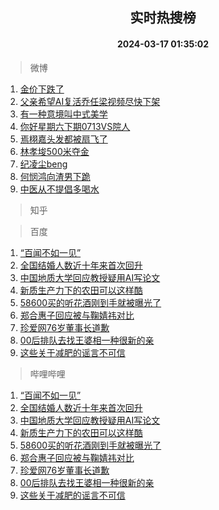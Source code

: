 <div align="center"><h2>实时热搜榜</h2><h4>2024-03-17 01:35:02</h4></div>

> 微博  

1. [金价下跌了](https://s.weibo.com/weibo?q=%23%E9%87%91%E4%BB%B7%E4%B8%8B%E8%B7%8C%E4%BA%86%23&t=31&band_rank=1&Refer=top)<br />
2. [父亲希望AI复活乔任梁视频尽快下架](https://s.weibo.com/weibo?q=%23%E7%88%B6%E4%BA%B2%E5%B8%8C%E6%9C%9BAI%E5%A4%8D%E6%B4%BB%E4%B9%94%E4%BB%BB%E6%A2%81%E8%A7%86%E9%A2%91%E5%B0%BD%E5%BF%AB%E4%B8%8B%E6%9E%B6%23&t=31&band_rank=2&Refer=top)<br />
3. [有一种意境叫中式美学](https://s.weibo.com/weibo?q=%23%E6%9C%89%E4%B8%80%E7%A7%8D%E6%84%8F%E5%A2%83%E5%8F%AB%E4%B8%AD%E5%BC%8F%E7%BE%8E%E5%AD%A6%23&t=31&band_rank=3&Refer=top)<br />
4. [你好星期六下期0713VS院人](https://s.weibo.com/weibo?q=%23%E4%BD%A0%E5%A5%BD%E6%98%9F%E6%9C%9F%E5%85%AD%E4%B8%8B%E6%9C%9F0713VS%E9%99%A2%E4%BA%BA%23&t=31&band_rank=4&Refer=top)<br />
5. [焉栩嘉头发都被扇飞了](https://s.weibo.com/weibo?q=%23%E7%84%89%E6%A0%A9%E5%98%89%E5%A4%B4%E5%8F%91%E9%83%BD%E8%A2%AB%E6%89%87%E9%A3%9E%E4%BA%86%23&t=31&band_rank=5&Refer=top)<br />
6. [林孝埈500米夺金](https://s.weibo.com/weibo?q=%23%E6%9E%97%E5%AD%9D%E5%9F%88500%E7%B1%B3%E5%A4%BA%E9%87%91%23&t=31&band_rank=6&Refer=top)<br />
7. [纪凌尘beng](https://s.weibo.com/weibo?q=%23%E7%BA%AA%E5%87%8C%E5%B0%98beng%23&t=31&band_rank=7&Refer=top)<br />
8. [何悯鸿向渣男下跪](https://s.weibo.com/weibo?q=%23%E4%BD%95%E6%82%AF%E9%B8%BF%E5%90%91%E6%B8%A3%E7%94%B7%E4%B8%8B%E8%B7%AA%23&t=31&band_rank=8&Refer=top)<br />
9. [中医从不提倡多喝水](https://s.weibo.com/weibo?q=%23%E4%B8%AD%E5%8C%BB%E4%BB%8E%E4%B8%8D%E6%8F%90%E5%80%A1%E5%A4%9A%E5%96%9D%E6%B0%B4%23&t=31&band_rank=9&Refer=top)<br />

> 知乎  


> 百度  

1. [“百闻不如一见”](https://www.baidu.com/s?wd=%E2%80%9C%E7%99%BE%E9%97%BB%E4%B8%8D%E5%A6%82%E4%B8%80%E8%A7%81%E2%80%9D&sa=fyb_news&rsv_dl=fyb_news)<br />
2. [全国结婚人数近十年来首次回升](https://www.baidu.com/s?wd=%E5%85%A8%E5%9B%BD%E7%BB%93%E5%A9%9A%E4%BA%BA%E6%95%B0%E8%BF%91%E5%8D%81%E5%B9%B4%E6%9D%A5%E9%A6%96%E6%AC%A1%E5%9B%9E%E5%8D%87&sa=fyb_news&rsv_dl=fyb_news)<br />
3. [中国地质大学回应教授疑用AI写论文](https://www.baidu.com/s?wd=%E4%B8%AD%E5%9B%BD%E5%9C%B0%E8%B4%A8%E5%A4%A7%E5%AD%A6%E5%9B%9E%E5%BA%94%E6%95%99%E6%8E%88%E7%96%91%E7%94%A8AI%E5%86%99%E8%AE%BA%E6%96%87&sa=fyb_news&rsv_dl=fyb_news)<br />
4. [新质生产力下的农田可以这样酷](https://www.baidu.com/s?wd=%E6%96%B0%E8%B4%A8%E7%94%9F%E4%BA%A7%E5%8A%9B%E4%B8%8B%E7%9A%84%E5%86%9C%E7%94%B0%E5%8F%AF%E4%BB%A5%E8%BF%99%E6%A0%B7%E9%85%B7&sa=fyb_news&rsv_dl=fyb_news)<br />
5. [58600买的听花酒刚到手就被曝光了](https://www.baidu.com/s?wd=58600%E4%B9%B0%E7%9A%84%E5%90%AC%E8%8A%B1%E9%85%92%E5%88%9A%E5%88%B0%E6%89%8B%E5%B0%B1%E8%A2%AB%E6%9B%9D%E5%85%89%E4%BA%86&sa=fyb_news&rsv_dl=fyb_news)<br />
6. [郑合惠子回应被与鞠婧祎对比](https://www.baidu.com/s?wd=%E9%83%91%E5%90%88%E6%83%A0%E5%AD%90%E5%9B%9E%E5%BA%94%E8%A2%AB%E4%B8%8E%E9%9E%A0%E5%A9%A7%E7%A5%8E%E5%AF%B9%E6%AF%94&sa=fyb_news&rsv_dl=fyb_news)<br />
7. [珍爱网76岁董事长道歉](https://www.baidu.com/s?wd=%E7%8F%8D%E7%88%B1%E7%BD%9176%E5%B2%81%E8%91%A3%E4%BA%8B%E9%95%BF%E9%81%93%E6%AD%89&sa=fyb_news&rsv_dl=fyb_news)<br />
8. [00后排队去找王婆相一种很新的亲](https://www.baidu.com/s?wd=00%E5%90%8E%E6%8E%92%E9%98%9F%E5%8E%BB%E6%89%BE%E7%8E%8B%E5%A9%86%E7%9B%B8%E4%B8%80%E7%A7%8D%E5%BE%88%E6%96%B0%E7%9A%84%E4%BA%B2&sa=fyb_news&rsv_dl=fyb_news)<br />
9. [这些关于减肥的谣言不可信](https://www.baidu.com/s?wd=%E8%BF%99%E4%BA%9B%E5%85%B3%E4%BA%8E%E5%87%8F%E8%82%A5%E7%9A%84%E8%B0%A3%E8%A8%80%E4%B8%8D%E5%8F%AF%E4%BF%A1&sa=fyb_news&rsv_dl=fyb_news)<br />

> 哔哩哔哩  

1. [“百闻不如一见”](https://www.baidu.com/s?wd=%E2%80%9C%E7%99%BE%E9%97%BB%E4%B8%8D%E5%A6%82%E4%B8%80%E8%A7%81%E2%80%9D&sa=fyb_news&rsv_dl=fyb_news)<br />
2. [全国结婚人数近十年来首次回升](https://www.baidu.com/s?wd=%E5%85%A8%E5%9B%BD%E7%BB%93%E5%A9%9A%E4%BA%BA%E6%95%B0%E8%BF%91%E5%8D%81%E5%B9%B4%E6%9D%A5%E9%A6%96%E6%AC%A1%E5%9B%9E%E5%8D%87&sa=fyb_news&rsv_dl=fyb_news)<br />
3. [中国地质大学回应教授疑用AI写论文](https://www.baidu.com/s?wd=%E4%B8%AD%E5%9B%BD%E5%9C%B0%E8%B4%A8%E5%A4%A7%E5%AD%A6%E5%9B%9E%E5%BA%94%E6%95%99%E6%8E%88%E7%96%91%E7%94%A8AI%E5%86%99%E8%AE%BA%E6%96%87&sa=fyb_news&rsv_dl=fyb_news)<br />
4. [新质生产力下的农田可以这样酷](https://www.baidu.com/s?wd=%E6%96%B0%E8%B4%A8%E7%94%9F%E4%BA%A7%E5%8A%9B%E4%B8%8B%E7%9A%84%E5%86%9C%E7%94%B0%E5%8F%AF%E4%BB%A5%E8%BF%99%E6%A0%B7%E9%85%B7&sa=fyb_news&rsv_dl=fyb_news)<br />
5. [58600买的听花酒刚到手就被曝光了](https://www.baidu.com/s?wd=58600%E4%B9%B0%E7%9A%84%E5%90%AC%E8%8A%B1%E9%85%92%E5%88%9A%E5%88%B0%E6%89%8B%E5%B0%B1%E8%A2%AB%E6%9B%9D%E5%85%89%E4%BA%86&sa=fyb_news&rsv_dl=fyb_news)<br />
6. [郑合惠子回应被与鞠婧祎对比](https://www.baidu.com/s?wd=%E9%83%91%E5%90%88%E6%83%A0%E5%AD%90%E5%9B%9E%E5%BA%94%E8%A2%AB%E4%B8%8E%E9%9E%A0%E5%A9%A7%E7%A5%8E%E5%AF%B9%E6%AF%94&sa=fyb_news&rsv_dl=fyb_news)<br />
7. [珍爱网76岁董事长道歉](https://www.baidu.com/s?wd=%E7%8F%8D%E7%88%B1%E7%BD%9176%E5%B2%81%E8%91%A3%E4%BA%8B%E9%95%BF%E9%81%93%E6%AD%89&sa=fyb_news&rsv_dl=fyb_news)<br />
8. [00后排队去找王婆相一种很新的亲](https://www.baidu.com/s?wd=00%E5%90%8E%E6%8E%92%E9%98%9F%E5%8E%BB%E6%89%BE%E7%8E%8B%E5%A9%86%E7%9B%B8%E4%B8%80%E7%A7%8D%E5%BE%88%E6%96%B0%E7%9A%84%E4%BA%B2&sa=fyb_news&rsv_dl=fyb_news)<br />
9. [这些关于减肥的谣言不可信](https://www.baidu.com/s?wd=%E8%BF%99%E4%BA%9B%E5%85%B3%E4%BA%8E%E5%87%8F%E8%82%A5%E7%9A%84%E8%B0%A3%E8%A8%80%E4%B8%8D%E5%8F%AF%E4%BF%A1&sa=fyb_news&rsv_dl=fyb_news)<br />
